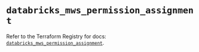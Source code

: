 # `databricks_mws_permission_assignment`

Refer to the Terraform Registry for docs: [`databricks_mws_permission_assignment`](https://registry.terraform.io/providers/databricks/databricks/1.40.0/docs/resources/mws_permission_assignment).
